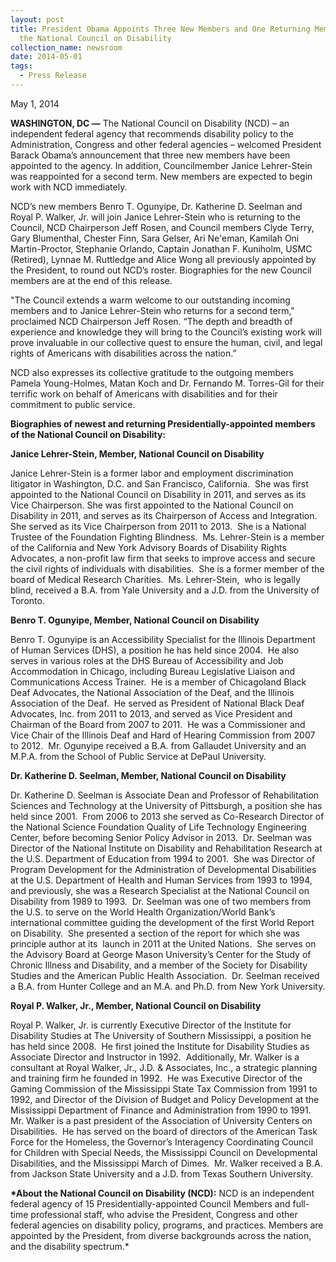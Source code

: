```yaml
---
layout: post
title: President Obama Appoints Three New Members and One Returning Member to
  the National Council on Disability
collection_name: newsroom
date: 2014-05-01
tags:
  - Press Release
---
```


M﻿ay 1, 2014

**WASHINGTON, DC —** The National Council on Disability (NCD) – an independent federal agency that recommends disability policy to the Administration, Congress and other federal agencies – welcomed President Barack Obama’s announcement that three new members have been appointed to the agency. In addition, Councilmember Janice Lehrer-Stein was reappointed for a second term. New members are expected to begin work with NCD immediately.

NCD’s new members Benro T. Ogunyipe, Dr. Katherine D. Seelman and Royal P. Walker, Jr. will join Janice Lehrer-Stein who is returning to the Council, NCD Chairperson Jeff Rosen, and Council members Clyde Terry, Gary Blumenthal, Chester Finn, Sara Gelser, Ari Ne'eman, Kamilah Oni Martin-Proctor, Stephanie Orlando, Captain Jonathan F. Kuniholm, USMC (Retired), Lynnae M. Ruttledge and Alice Wong all previously appointed by the President, to round out NCD’s roster. Biographies for the new Council members are at the end of this release.

"The Council extends a warm welcome to our outstanding incoming members and to Janice Lehrer-Stein who returns for a second term," proclaimed NCD Chairperson Jeff Rosen. “The depth and breadth of experience and knowledge they will bring to the Council’s existing work will prove invaluable in our collective quest to ensure the human, civil, and legal rights of Americans with disabilities across the nation.”

NCD also expresses its collective gratitude to the outgoing members Pamela Young-Holmes, Matan Koch and Dr. Fernando M. Torres-Gil for their terrific work on behalf of Americans with disabilities and for their commitment to public service.

**Biographies of newest and returning Presidentially-appointed members of the National Council on Disability:**

**Janice Lehrer-Stein, Member, National Council on Disability**

Janice Lehrer-Stein is a former labor and employment discrimination litigator in Washington, D.C. and San Francisco, California.  She was first appointed to the National Council on Disability in 2011, and serves as its Vice Chairperson. She was first appointed to the National Council on Disability in 2011, and serves as its Chairperson of Access and Integration.  She served as its Vice Chairperson from 2011 to 2013.  She is a National Trustee of the Foundation Fighting Blindness.  Ms. Lehrer-Stein is a member of the California and New York Advisory Boards of Disability Rights Advocates, a non-profit law firm that seeks to improve access and secure the civil rights of individuals with disabilities.  She is a former member of the board of Medical Research Charities.  Ms. Lehrer-Stein,  who is legally blind, received a B.A. from Yale University and a J.D. from the University of Toronto.

**Benro T. Ogunyipe, Member, National Council on Disability**

Benro T. Ogunyipe is an Accessibility Specialist for the Illinois Department of Human Services (DHS), a position he has held since 2004.  He also serves in various roles at the DHS Bureau of Accessibility and Job Accommodation in Chicago, including Bureau Legislative Liaison and Communications Access Trainer.  He is a member of Chicagoland Black Deaf Advocates, the National Association of the Deaf, and the Illinois Association of the Deaf.  He served as President of National Black Deaf Advocates, Inc. from 2011 to 2013, and served as Vice President and Chairman of the Board from 2007 to 2011.  He was a Commissioner and Vice Chair of the Illinois Deaf and Hard of Hearing Commission from 2007 to 2012.  Mr. Ogunyipe received a B.A. from Gallaudet University and an M.P.A. from the School of Public Service at DePaul University.

**Dr. Katherine D. Seelman, Member, National Council on Disability**

Dr. Katherine D. Seelman is Associate Dean and Professor of Rehabilitation Sciences and Technology at the University of Pittsburgh, a position she has held since 2001.  From 2006 to 2013 she served as Co-Research Director of the National Science Foundation Quality of Life Technology Engineering Center, before becoming Senior Policy Advisor in 2013.  Dr. Seelman was Director of the National Institute on Disability and Rehabilitation Research at the U.S. Department of Education from 1994 to 2001.  She was Director of Program Development for the Administration of Developmental Disabilities at the U.S. Department of Health and Human Services from 1993 to 1994, and previously, she was a Research Specialist at the National Council on Disability from 1989 to 1993.  Dr. Seelman was one of two members from the U.S. to serve on the World Health Organization/World Bank’s international committee guiding the development of the first World Report on Disability.  She presented a section of the report for which she was principle author at its  launch in 2011 at the United Nations.  She serves on the Advisory Board at George Mason University’s Center for the Study of Chronic Illness and Disability, and a member of the Society for Disability Studies and the American Public Health Association.  Dr. Seelman received a B.A. from Hunter College and an M.A. and Ph.D. from New York University.

**Royal P. Walker, Jr., Member, National Council on Disability**

Royal P. Walker, Jr. is currently Executive Director of the Institute for Disability Studies at The University of Southern Mississippi, a position he has held since 2008.  He first joined the Institute for Disability Studies as Associate Director and Instructor in 1992.  Additionally, Mr. Walker is a consultant at Royal Walker, Jr., J.D. & Associates, Inc., a strategic planning and training firm he founded in 1992.  He was Executive Director of the Gaming Commission of the Mississippi State Tax Commission from 1991 to 1992, and Director of the Division of Budget and Policy Development at the Mississippi Department of Finance and Administration from 1990 to 1991.  Mr. Walker is a past president of the Association of University Centers on Disabilities.  He has served on the board of directors of the American Task Force for the Homeless, the Governor’s Interagency Coordinating Council for Children with Special Needs, the Mississippi Council on Developmental Disabilities, and the Mississippi March of Dimes.  Mr. Walker received a B.A. from Jackson State University and a J.D. from Texas Southern University.

**\*About the National Council on Disability (NCD):** NCD is an independent federal agency of 15 Presidentially-appointed Council Members and full-time professional staff, who advise the President, Congress and other federal agencies on disability policy, programs, and practices. Members are appointed by the President, from diverse backgrounds across the nation, and the disability spectrum.\*
